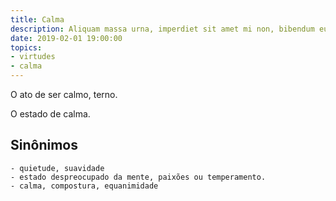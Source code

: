 ```yaml
---
title: Calma
description: Aliquam massa urna, imperdiet sit amet mi non, bibendum euismod est.
date: 2019-02-01 19:00:00
topics: 
- virtudes
- calma
---
```


O ato de ser calmo, terno.  

O estado de calma.

## Sinônimos
	- quietude, suavidade
	- estado despreocupado da mente, paixões ou temperamento.
	- calma, compostura, equanimidade
